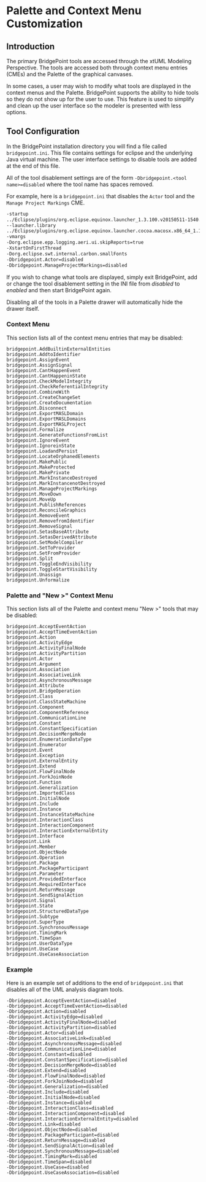 Palette and Context Menu Customization 
===================

Introduction
------------
The primary BridgePoint tools are accessed through the xtUML Modeling Perspective. The
tools are accessed both through context menu entries (CMEs) and the Palette of the
graphical canvases.  

In some cases, a user may wish to modify what tools are displayed in the context menus
and the Palette.  BridgePoint supports the ability to hide tools so they do not show
up for the user to use.  This feature is used to simplify and clean up the user 
interface so the modeler is presented with less options.  


Tool Configuration
------------
In the BridgePoint installation directory you will find a file called `bridgepoint.ini`. This
file contains settings for eclipse and the underlying Java virtual machine. The user 
interface settings to disable tools are added at the end of this file.  

All of the tool disablement settings are of the form `-Dbridgepoint.<tool name>=disabled` where the 
tool name has spaces removed.  

For example, here is a `bridgepoint.ini` that disables the `Actor` tool and the
`Manage Project Markings` CME.   

```xml
-startup
../Eclipse/plugins/org.eclipse.equinox.launcher_1.3.100.v20150511-1540.jar
--launcher.library
../Eclipse/plugins/org.eclipse.equinox.launcher.cocoa.macosx.x86_64_1.1.300.v20150602-1417
-vmargs
-Dorg.eclipse.epp.logging.aeri.ui.skipReports=true
-XstartOnFirstThread
-Dorg.eclipse.swt.internal.carbon.smallFonts
-Dbridgepoint.Actor=disabled
-Dbridgepoint.ManageProjectMarkings=disabled
```

If you wish to change what tools are displayed, simply exit BridgePoint, add or change the tool
disablement setting in the INI file from *disabled* to *enabled* and then start BridgePoint again.   

Disabling all of the tools in a Palette drawer will automatically hide the drawer itself.  

### Context Menu 
This section lists all of the context menu entries that may be disabled:
```
bridgepoint.AddBuiltinExternalEntities
bridgepoint.AddtoIdentifier
bridgepoint.AssignEvent
bridgepoint.AssignSignal
bridgepoint.CantHappenEvent
bridgepoint.CantHappeninState
bridgepoint.CheckModelIntegrity
bridgepoint.CheckReferentialIntegrity
bridgepoint.CombineWith
bridgepoint.CreateChangeSet
bridgepoint.CreateDocumentation
bridgepoint.Disconnect
bridgepoint.ExportMASLDomain
bridgepoint.ExportMASLDomains
bridgepoint.ExportMASLProject
bridgepoint.Formalize
bridgepoint.GenerateFunctionsFromList
bridgepoint.IgnoreEvent
bridgepoint.IgnoreinState
bridgepoint.LoadandPersist
bridgepoint.LocateOrphanedElements
bridgepoint.MakePublic
bridgepoint.MakeProtected
bridgepoint.MakePrivate
bridgepoint.MarkInstanceDestroyed
bridgepoint.MarkInstancenotDestroyed
bridgepoint.ManageProjectMarkings
bridgepoint.MoveDown
bridgepoint.MoveUp
bridgepoint.PublishReferences
bridgepoint.ReconcileGraphics
bridgepoint.RemoveEvent
bridgepoint.RemovefromIdentifier
bridgepoint.RemoveSignal
bridgepoint.SetasBaseAttribute
bridgepoint.SetasDerivedAttribute
bridgepoint.SetModelCompiler
bridgepoint.SetToProvider
bridgepoint.SetFromProvider
bridgepoint.Split
bridgepoint.ToggleEndVisibility
bridgepoint.ToggleStartVisibility
bridgepoint.Unassign
bridgepoint.Unformalize
```

### Palette and "New >" Context Menu
This section lists all of the Palette and context menu "New >" tools that may be disabled:
```
bridgepoint.AcceptEventAction
bridgepoint.AcceptTimeEventAction
bridgepoint.Action
bridgepoint.ActivityEdge
bridgepoint.ActivityFinalNode
bridgepoint.ActivityPartition
bridgepoint.Actor
bridgepoint.Argument
bridgepoint.Association
bridgepoint.AssociativeLink
bridgepoint.AsynchronousMessage
bridgepoint.Attribute
bridgepoint.BridgeOperation
bridgepoint.Class
bridgepoint.ClassStateMachine
bridgepoint.Component
bridgepoint.ComponentReference
bridgepoint.CommunicationLine
bridgepoint.Constant
bridgepoint.ConstantSpecification
bridgepoint.DecisionMergeNode
bridgepoint.EnumerationDataType
bridgepoint.Enumerator
bridgepoint.Event
bridgepoint.Exception
bridgepoint.ExternalEntity
bridgepoint.Extend
bridgepoint.FlowFinalNode
bridgepoint.ForkJoinNode
bridgepoint.Function
bridgepoint.Generalization
bridgepoint.ImportedClass
bridgepoint.InitialNode
bridgepoint.Include
bridgepoint.Instance
bridgepoint.InstanceStateMachine
bridgepoint.InteractionClass
bridgepoint.InteractionComponent
bridgepoint.InteractionExternalEntity
bridgepoint.Interface
bridgepoint.Link
bridgepoint.Member
bridgepoint.ObjectNode
bridgepoint.Operation
bridgepoint.Package
bridgepoint.PackageParticipant
bridgepoint.Parameter
bridgepoint.ProvidedInterface
bridgepoint.RequiredInterface
bridgepoint.ReturnMessage
bridgepoint.SendSignalAction
bridgepoint.Signal
bridgepoint.State
bridgepoint.StructuredDataType
bridgepoint.Subtype
bridgepoint.SuperType
bridgepoint.SynchronousMessage
bridgepoint.TimingMark
bridgepoint.TimeSpan
bridgepoint.UserDataType
bridgepoint.UseCase
bridgepoint.UseCaseAssociation
```

### Example 
Here is an example set of additions to the end of `bridgepoint.ini` that disables all 
of the UML analysis diagram tools.

```
-Dbridgepoint.AcceptEventAction=disabled
-Dbridgepoint.AcceptTimeEventAction=disabled
-Dbridgepoint.Action=disabled
-Dbridgepoint.ActivityEdge=disabled
-Dbridgepoint.ActivityFinalNode=disabled
-Dbridgepoint.ActivityPartition=disabled
-Dbridgepoint.Actor=disabled
-Dbridgepoint.AssociativeLink=disabled
-Dbridgepoint.AsynchronousMessage=disabled
-Dbridgepoint.CommunicationLine=disabled
-Dbridgepoint.Constant=disabled
-Dbridgepoint.ConstantSpecification=disabled
-Dbridgepoint.DecisionMergeNode=disabled
-Dbridgepoint.Extend=disabled
-Dbridgepoint.FlowFinalNode=disabled
-Dbridgepoint.ForkJoinNode=disabled
-Dbridgepoint.Generalization=disabled
-Dbridgepoint.Include=disabled
-Dbridgepoint.InitialNode=disabled
-Dbridgepoint.Instance=disabled
-Dbridgepoint.InteractionClass=disabled
-Dbridgepoint.InteractionComponent=disabled
-Dbridgepoint.InteractionExternalEntity=disabled
-Dbridgepoint.Link=disabled
-Dbridgepoint.ObjectNode=disabled
-Dbridgepoint.PackageParticipant=disabled
-Dbridgepoint.ReturnMessage=disabled
-Dbridgepoint.SendSignalAction=disabled
-Dbridgepoint.SynchronousMessage=disabled
-Dbridgepoint.TimingMark=disabled
-Dbridgepoint.TimeSpan=disabled
-Dbridgepoint.UseCase=disabled
-Dbridgepoint.UseCaseAssociation=disabled
```